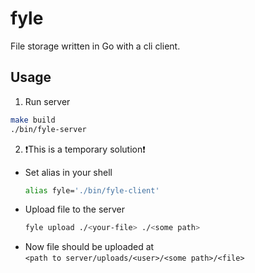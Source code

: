 # fyle

File storage written in Go with a cli client.

## Usage

1. Run server

```bash
make build
./bin/fyle-server
```

2. ❗This is a temporary solution❗

- Set alias in your shell
  ```bash
  alias fyle='./bin/fyle-client'
  ```
- Upload file to the server
  ```bash
  fyle upload ./<your-file> ./<some path>
  ```
- Now file should be uploaded at \
  `<path to server/uploads/<user>/<some path>/<file>`
